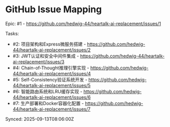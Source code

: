 # GitHub Issue Mapping

Epic: #1 - https://github.com/hedwig-44/heartalk-ai-replacement/issues/1

Tasks:
- #2: 项目架构和Express微服务搭建 - https://github.com/hedwig-44/heartalk-ai-replacement/issues/2
- #3: JWT认证和安全中间件集成 - https://github.com/hedwig-44/heartalk-ai-replacement/issues/3
- #4: Chain-of-Thought推理引擎实现 - https://github.com/hedwig-44/heartalk-ai-replacement/issues/4
- #5: Self-Consistency验证系统开发 - https://github.com/hedwig-44/heartalk-ai-replacement/issues/5
- #6: 智能路由系统和LRU缓存实现 - https://github.com/hedwig-44/heartalk-ai-replacement/issues/6
- #7: 生产部署和Docker容器化配置 - https://github.com/hedwig-44/heartalk-ai-replacement/issues/7

Synced: 2025-09-13T08:06:00Z